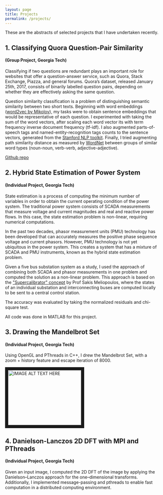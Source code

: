 ```yaml
---
layout: page
title: Projects
permalink: /projects/
---
```

These are the abstracts of selected projects that I have undertaken recently.


## 1. Classifying Quora Question-Pair Similarity 
#### (Group Project, Georgia Tech)
Classifying if two questions are redundant plays an important role for websites that offer a question-answer service, such as Quora, Stack Exchange, Piazza, and general forums. Quora’s dataset, released January 25th, 2017, consists of binarily labelled question pairs, depending on whether they are effectively asking the same question. 

Question similarity classification is a problem of distinguishing semantic similarity between two short texts. Beginning with word embeddings ([word2vec by Mikolov](https://arxiv.org/abs/1301.3781)), my tasks were to obtain sentence embeddings that would be representative of each question. I experimented with taking the sum of the word vectors, after scaling each word vector its with term frequency inverse document frequency (tf-idf). I also augmented parts-of-speech tags and named-entity-recognition tags counts to the sentence vectors, generated from the [Stanford NLP toolkit](https://stanfordnlp.github.io/CoreNLP/). Finally, I tried augmenting path similarity distance as measured by [WordNet](https://wordnet.princeton.edu) between groups of similar word types (noun-noun, verb-verb, adjective-adjective).

[Github repo](https://github.com/lefthandwriter/QuoraQuestionPairs)


## 2. Hybrid State Estimation of Power System 
#### (Individual Project, Georgia Tech)
State estimation is a process of computing the minimum number of variables in order to obtain the current operating condition of the power system. The traditional power system consists of SCADA measurements that measure voltage and current magnitudes and real and reactive power flows. In this case, the state estimation problem is non-linear, requiring numerical computations.

In the past two decades, phasor measurement units (PMU) technology has been developed that can accurately measures the positive phase sequence voltage and current phasors. However, PMU technology is not yet ubiquitous in the power system. This creates a system that has a mixture of SCADA and PMU instruments, known as the hybrid state estimation problem.

Given a five bus substation system as a study, I used the approach of combining both SCADA and phasor measurements in one problem and computed the solution as a non-linear problem. This approach is based on the ["Supercalibrator" concept](http://ieeexplore.ieee.org/document/5589997/) by Prof Sakis Meliopoulos, where the states of an individual substation and interconnecting buses are computed locally to be sent to a central control station.

The accuracy was evaluated by taking the normalized residuals and chi-square test.

All code was done in MATLAB for this project.



## 3. Drawing the Mandelbrot Set 
#### (Individual Project, Georgia Tech)
Using OpenGL and PThreads in C++, I drew the Mandelbrot Set, with a zoom + history feature and escape iteration of 8000.

<a href="http://www.youtube.com/watch?feature=player_embedded&v=JVzF5I_Xweo
" target="_blank"><img src="http://img.youtube.com/vi/JVzF5I_Xweo/0.jpg" 
alt="IMAGE ALT TEXT HERE" width="240" height="180" border="10" /></a>



## 4. Danielson-Lanczos 2D DFT with MPI and PThreads 
#### (Individual Project, Georgia Tech)
Given an input image, I computed the 2D DFT of the image by applying the Danielson–Lanczos approach for the one–dimensional transforms. Additionally, I implemented message-passing and pthreads to enable fast computation in a distributed computing environment.
